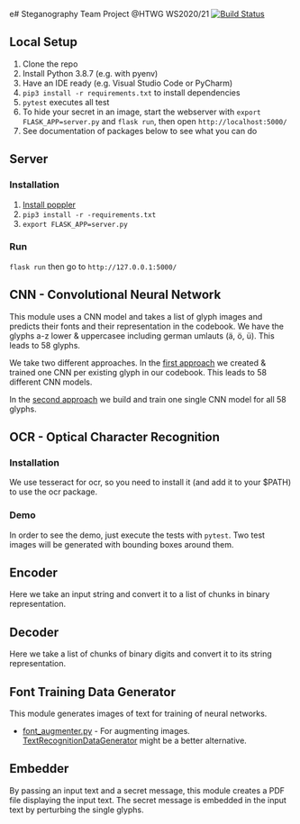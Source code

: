 e# Steganography Team Project @HTWG WS2020/21
[![Build Status](https://travis-ci.com/steganographie-HTWG/steganographie.svg?branch=master)](https://travis-ci.com/github/steganographie-HTWG/steganographie)

## Local Setup
1. Clone the repo
2. Install Python 3.8.7 (e.g. with pyenv)
3. Have an IDE ready (e.g. Visual Studio Code or PyCharm)
4. `pip3 install -r requirements.txt` to install dependencies
5. `pytest` executes all test
6. To hide your secret in an image, start the webserver with `export FLASK_APP=server.py` and `flask run`, then open `http://localhost:5000/`
7. See documentation of packages below to see what you can do

## Server
### Installation
1. [Install poppler](https://github.com/Belval/pdf2image#how-to-install)
2. `pip3 install -r -requirements.txt`
3. `export FLASK_APP=server.py`

### Run
`flask run` then go to `http://127.0.0.1:5000/`

## CNN - Convolutional Neural Network

This module uses a CNN model and takes a list of glyph images and predicts their fonts and their representation in the codebook.
We have the glyphs a-z lower & uppercasee including german umlauts (ä, ö, ü). This leads to 58 glyphs.

We take two different approaches. In the [first approach](https://github.com/steganographie-HTWG/steganographie/wiki/CNN#model-per-glyph) we created & trained one CNN per existing glyph in our codebook. This leads to 58 different CNN models.

In the [second approach](https://github.com/steganographie-HTWG/steganographie/wiki/CNN#single-model) we build and train one single CNN model for all 58 glyphs.

## OCR - Optical Character Recognition

### Installation
We use tesseract for ocr, so you need to install it (and add it to your $PATH) to use the ocr package.
### Demo
In order to see the demo, just execute the tests with `pytest`. Two test images will be generated with bounding boxes around them.

## Encoder
Here we take an input string and convert it to a list of chunks in binary representation.

## Decoder
Here we take a list of chunks of binary digits and convert it to its string representation.

## Font Training Data Generator
This module generates images of text for training of neural networks.
- [font_augmenter.py](font_trainingsdata_generator/font_augmenter.py) - For augmenting images. [TextRecognitionDataGenerator](https://github.com/Belval/TextRecognitionDataGenerator) might be a better alternative.

## Embedder
By passing an input text and a secret message, this module creates a PDF file displaying the input text.
The secret message is embedded in the input text by perturbing the single glyphs.
